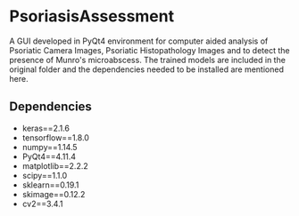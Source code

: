 # PsoriasisAssessment

A GUI developed in PyQt4 environment for computer aided analysis of Psoriatic Camera Images, Psoriatic Histopathology Images and to detect the presence of Munro's microabscess. The trained models are included in the original folder and the dependencies needed to be installed are mentioned here.

## Dependencies

* keras==2.1.6
* tensorflow==1.8.0
* numpy==1.14.5
* PyQt4==4.11.4
* matplotlib==2.2.2
* scipy==1.1.0
* sklearn==0.19.1
* skimage==0.12.2
* cv2==3.4.1
